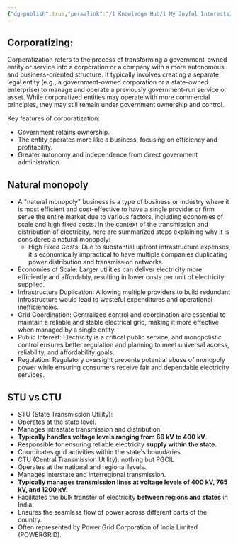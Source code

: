 ```yaml
---
{"dg-publish":true,"permalink":"/1 Knowledge Hub/1 My Joyful Interests/Business/Some Business Concepts/","noteIcon":""}
---
```


## Corporatizing:

Corporatization refers to the process of transforming a government-owned entity or service into a corporation or a company with a more autonomous and business-oriented structure. It typically involves creating a separate legal entity (e.g., a government-owned corporation or a state-owned enterprise) to manage and operate a previously government-run service or asset. While corporatized entities may operate with more commercial principles, they may still remain under government ownership and control.

Key features of corporatization:

- Government retains ownership.
- The entity operates more like a business, focusing on efficiency and profitability.
- Greater autonomy and independence from direct government administration.
## Natural monopoly

- A "natural monopoly" business is a type of business or industry where it is most efficient and cost-effective to have a single provider or firm serve the entire market due to various factors, including economies of scale and high fixed costs. In the context of the transmission and distribution of electricity, here are summarized steps explaining why it is considered a natural monopoly:
    - High Fixed Costs: Due to substantial upfront infrastructure expenses, it's economically impractical to have multiple companies duplicating power distribution and transmission networks.
- Economies of Scale: Larger utilities can deliver electricity more efficiently and affordably, resulting in lower costs per unit of electricity supplied.
- Infrastructure Duplication: Allowing multiple providers to build redundant infrastructure would lead to wasteful expenditures and operational inefficiencies.
- Grid Coordination: Centralized control and coordination are essential to maintain a reliable and stable electrical grid, making it more effective when managed by a single entity.
- Public Interest: Electricity is a critical public service, and monopolistic control ensures better regulation and planning to meet universal access, reliability, and affordability goals.
- Regulation: Regulatory oversight prevents potential abuse of monopoly power while ensuring consumers receive fair and dependable electricity services.
## STU vs CTU

- STU (State Transmission Utility):
- Operates at the state level.
- Manages intrastate transmission and distribution.
- **Typically handles voltage levels ranging from 66 kV to 400 kV**.
- Responsible for ensuring reliable electricity **supply within the state.**
- Coordinates grid activities within the state's boundaries.
- CTU (Central Transmission Utility): nothing but PGCIL
- Operates at the national and regional levels.
- Manages interstate and interregional transmission.
- **Typically manages transmission lines at voltage levels of 400 kV, 765 kV, and 1200 kV.**
- Facilitates the bulk transfer of electricity **between regions and states** in India.
- Ensures the seamless flow of power across different parts of the country.
- Often represented by Power Grid Corporation of India Limited (POWERGRID).